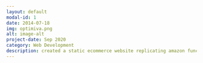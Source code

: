 ```yaml
---
layout: default
modal-id: 1
date: 2014-07-18
img: optimiva.png
alt: image-alt
project-date: Sep 2020
category: Web Development
description: created a static ecommerce website replicating amazon functionalities. Technologies used are Node.js, AngularJS, SQL, Google Maps API and AWS EC2
---
```

